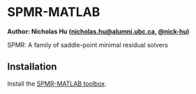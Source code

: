 # SPMR-MATLAB

**Author: Nicholas Hu ([nicholas.hu@alumni.ubc.ca](mailto:nicholas.hu@alumni.ubc.ca), [@nick-hu](https://github.com/nick-hu))**

SPMR: A family of saddle-point minimal residual solvers

## Installation

Install the [SPMR-MATLAB toolbox](SPMR-MATLAB.mltbx).
